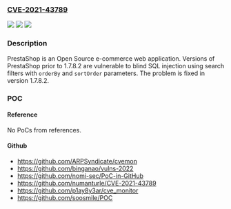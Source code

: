 ### [CVE-2021-43789](https://cve.mitre.org/cgi-bin/cvename.cgi?name=CVE-2021-43789)
![](https://img.shields.io/static/v1?label=Product&message=PrestaShop&color=blue)
![](https://img.shields.io/static/v1?label=Version&message=n%2Fa&color=blue)
![](https://img.shields.io/static/v1?label=Vulnerability&message=CWE-89%3A%20Improper%20Neutralization%20of%20Special%20Elements%20used%20in%20an%20SQL%20Command%20('SQL%20Injection')&color=brighgreen)

### Description

PrestaShop is an Open Source e-commerce web application. Versions of PrestaShop prior to 1.7.8.2 are vulnerable to blind SQL injection using search filters with `orderBy` and `sortOrder` parameters. The problem is fixed in version 1.7.8.2.

### POC

#### Reference
No PoCs from references.

#### Github
- https://github.com/ARPSyndicate/cvemon
- https://github.com/binganao/vulns-2022
- https://github.com/nomi-sec/PoC-in-GitHub
- https://github.com/numanturle/CVE-2021-43789
- https://github.com/p1ay8y3ar/cve_monitor
- https://github.com/soosmile/POC

